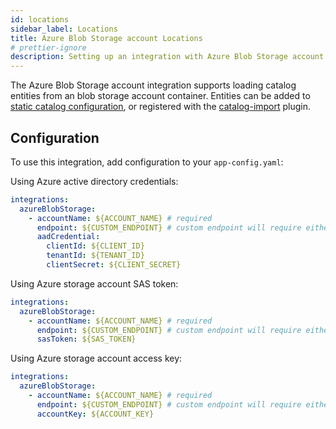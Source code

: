```yaml
---
id: locations
sidebar_label: Locations
title: Azure Blob Storage account Locations
# prettier-ignore
description: Setting up an integration with Azure Blob Storage account
---
```


The Azure Blob Storage account integration supports loading catalog entities from an blob storage account container.
Entities can be added to
[static catalog configuration](../../features/software-catalog/configuration.md),
or registered with the
[catalog-import](https://github.com/khulnasoft/devtools/tree/master/plugins/catalog-import)
plugin.

## Configuration

To use this integration, add configuration to your `app-config.yaml`:

Using Azure active directory credentials:

```yaml
integrations:
  azureBlobStorage:
    - accountName: ${ACCOUNT_NAME} # required
      endpoint: ${CUSTOM_ENDPOINT} # custom endpoint will require either aadCredentials or sasToken
      aadCredential:
        clientId: ${CLIENT_ID}
        tenantId: ${TENANT_ID}
        clientSecret: ${CLIENT_SECRET}
```

Using Azure storage account SAS token:

```yaml
integrations:
  azureBlobStorage:
    - accountName: ${ACCOUNT_NAME} # required
      endpoint: ${CUSTOM_ENDPOINT} # custom endpoint will require either aadCredentials or sasToken
      sasToken: ${SAS_TOKEN}
```

Using Azure storage account access key:

```yaml
integrations:
  azureBlobStorage:
    - accountName: ${ACCOUNT_NAME} # required
      endpoint: ${CUSTOM_ENDPOINT} # custom endpoint will require either aadCredentials or sasToken
      accountKey: ${ACCOUNT_KEY}
```
